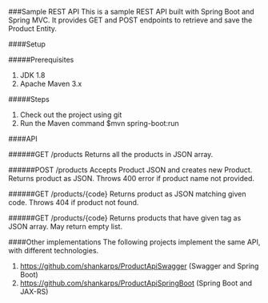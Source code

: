 ###Sample REST API
This is a sample REST API built with Spring Boot and Spring MVC. It provides GET and POST endpoints to retrieve and save the Product Entity. 

####Setup

#####Prerequisites

1. JDK 1.8
2. Apache Maven 3.x

#####Steps

1. Check out the project using git
2. Run the Maven command 
   $mvn spring-boot:run

####API

######GET /products
	Returns all the products in JSON array.

######POST /products 
	Accepts Product JSON and creates new Product. Returns product as JSON. Throws 400 error if product name not provided.

######GET /products/{code} 
	Returns product as JSON matching given code. Throws 404 if product not found. 

######GET /products/{code} 
	Returns products that have given tag as JSON array. May return empty list.
	
####Other implementations
The following projects implement the same API, with different technologies.

1. https://github.com/shankarps/ProductApiSwagger (Swagger and Spring Boot)
2. https://github.com/shankarps/ProductApiSpringBoot (Spring Boot and JAX-RS)